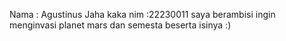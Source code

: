 Nama : Agustinus Jaha kaka 
nim   :22230011
saya berambisi ingin menginvasi planet mars dan semesta beserta isinya :)
